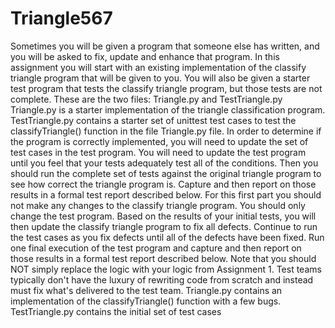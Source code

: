 # Triangle567
Sometimes you will be given a program that someone else has written, and you will be asked to fix, update and enhance that program.   In this assignment you will start with an existing implementation of the classify triangle program that will be given to you.   You will also be given a starter test program that tests the classify triangle program, but those tests are not complete.    These are the two files:  Triangle.py and TestTriangle.py Triangle.py is a starter implementation of the triangle classification program.   TestTriangle.py  contains a starter set of unittest test cases to test the classifyTriangle() function in the file Triangle.py file.    In order to determine if the program is correctly implemented, you will need to update the set of test cases in the test program.  You will need to update the test program until you feel that your tests adequately test all of the conditions.   Then you should run the complete set of tests against the original triangle program to see how correct the triangle program is.    Capture and then report on those results in a formal test report described below.   For this first part you should not make any changes to the classify triangle program.  You should only change the test program.  Based on the results of your initial tests, you will then update the classify triangle program to fix all defects.  Continue to run the test cases as you fix defects until all of the defects have been fixed.   Run one final execution of the test program and capture and then report on those results in a formal test report described below.     Note that you should NOT simply replace the logic with your logic from Assignment 1.  Test teams typically don't have the luxury of rewriting code from scratch and instead must fix what's delivered to the test team.      Triangle.py contains an implementation of the classifyTriangle() function with a few bugs.    TestTriangle.py contains the initial set of test cases
